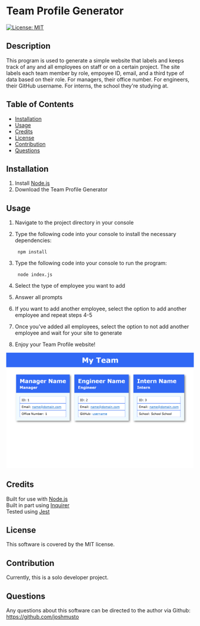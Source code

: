 # Team Profile Generator

[![License: MIT](https://img.shields.io/badge/License-MIT-yellow.svg)](https://opensource.org/licenses/MIT)

## Description

This program is used to generate a simple website that labels and keeps track of any and all employees on staff or on a certain project. The site labels each team member by role, empoyee ID, email, and a third type of data based on their role. For managers, their office number. For engineers, their GitHub username. For interns, the school they're studying at. 

## Table of Contents

- [Installation](#installation)
- [Usage](#usage)
- [Credits](#credits)
- [License](#license)
- [Contribution](#contribution)
- [Questions](#questions)

## Installation

1. Install [Node.js](https://nodejs.org/en/)
2. Download the Team Profile Generator

## Usage

1. Navigate to the project directory in your console
2. Type the following code into your console to install the necessary dependencies: 

        npm install

3. Type the following code into your console to run the program: 

        node index.js
    
4. Select the type of employee you want to add
5. Answer all prompts
6. If you want to add another employee, select the option to add another employee and repeat steps 4-5
7. Once you've added all employees, select the option to not add another employee and wait for your site to generate
8. Enjoy your Team Profile website!

![screenshot of program in-use](src/screenshot.PNG)

## Credits

Built for use with [Node.js](https://nodejs.org/en/)
<br>Built in part using [Inquirer](https://www.npmjs.com/package/inquirer/v/8.2.4)
<br>Tested using [Jest](https://www.npmjs.com/package/jest)

## License

This software is covered by the MIT license.

## Contribution

Currently, this is a solo developer project.

## Questions

Any questions about this software can be directed to the author via
Github: https://github.com/joshmusto